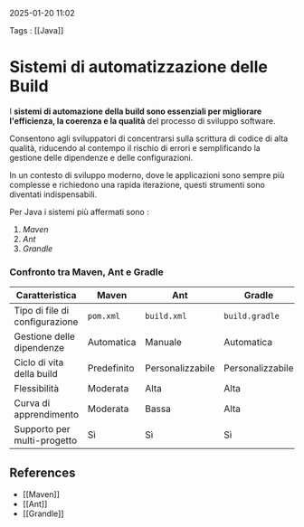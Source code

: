 2025-01-20 11:02

Tags : [[Java]]

# Sistemi di automatizzazione delle Build

I **sistemi di automazione della build sono essenziali per migliorare l'efficienza, la coerenza e la qualità** del processo di sviluppo software. 

Consentono agli sviluppatori di concentrarsi sulla scrittura di codice di alta qualità, riducendo al contempo il rischio di errori e semplificando la gestione delle dipendenze e delle configurazioni. 

In un contesto di sviluppo moderno, dove le applicazioni sono sempre più complesse e richiedono una rapida iterazione, questi strumenti sono diventati indispensabili.

Per Java i sistemi più affermati sono : 
1. *Maven*
2. *Ant*
3. *Grandle*

### Confronto tra Maven, Ant e Gradle

| Caratteristica                 | Maven       | Ant              | Gradle           |
| ------------------------------ | ----------- | ---------------- | ---------------- |
| Tipo di file di configurazione | `pom.xml`   | `build.xml`      | `build.gradle`   |
| Gestione delle dipendenze      | Automatica  | Manuale          | Automatica       |
| Ciclo di vita della build      | Predefinito | Personalizzabile | Personalizzabile |
| Flessibilità                   | Moderata    | Alta             | Alta             |
| Curva di apprendimento         | Moderata    | Bassa            | Alta             |
| Supporto per multi-progetto    | Sì          | Sì               | Sì               |

## References

- [[Maven]]
- [[Ant]]
- [[Grandle]]